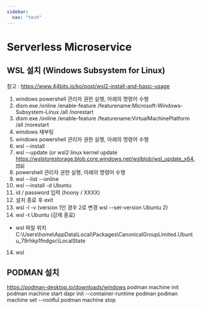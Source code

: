 ```yaml
---
sidebar:
  nav: "tech"
---
```


# Serverless Microservice

## WSL 설치 (Windows Subsystem for Linux)
참고 : https://www.44bits.io/ko/post/wsl2-install-and-basic-usage
1. windows powershell 관리자 권한 실행, 아래의 명령어 수행
2. dism.exe /online /enable-feature /featurename:Microsoft-Windows-Subsystem-Linux /all /norestart
3. dism.exe /online /enable-feature /featurename:VirtualMachinePlatform /all /norestart
4. windows 재부팅
5. windows powershell 관리자 권한 실행, 아래의 명령어 수행
6. wsl --install
7. wsl --update (or wsl2 linux kernel update https://wslstorestorage.blob.core.windows.net/wslblob/wsl_update_x64.msi
8. powershell 관리자 권한 실행, 아래의 명령어 수행
9. wsl --list --online 
10. wsl --install -d Ubuntu
11. id / password 입력 (hoony / XXXX)
12. 설치 종료 후 exit
12. wsl -l -v (version 1인 경우 2로 변경 wsl --set-version Ubuntu 2)
13. wsl -t Ubuntu (강제 종료)
 - wsl 파일 위치
   C:\Users\home\AppData\Local\Packages\CanonicalGroupLimited.Ubuntu_79rhkp1fndgsc\LocalState
14. wsl

## PODMAN 설치
https://podman-desktop.io/downloads/windows
podman machine init
podman machine start
dapr init --container-runtime podman
podman machine set --rootful
podman machine stop